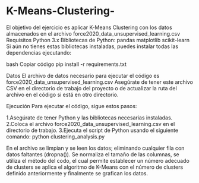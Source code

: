 # K-Means-Clustering-
El objetivo del ejercicio es aplicar K-Means Clustering con los datos almacenados en el archivo force2020_data_unsupervised_learning.csv 
Requisitos
Python 3.x
Bibliotecas de Python:
pandas
matplotlib
scikit-learn
Si aún no tienes estas bibliotecas instaladas, puedes instalar todas las dependencias ejecutando:

bash
Copiar código
pip install -r requirements.txt

Datos
El archivo de datos necesario para ejecutar el código es force2020_data_unsupervised_learning.csv
Asegúrate de tener este archivo CSV en el directorio de trabajo del proyecto o de actualizar la ruta del archivo en el código si está en otro directorio.

Ejecución
Para ejecutar el código, sigue estos pasos:

1.Asegúrate de tener Python y las bibliotecas necesarias instaladas.
2.Coloca el archivo force2020_data_unsupervised_learning.csv en el directorio de trabajo.
3.Ejecuta el script de Python usando el siguiente comando:
python clustering_analysis.py

En el archivo se limpian y se leen los datos; eliminando cualquier fila con datos faltantes (dropna()).
Se normaliza el tamaño de las columnas, se utiliza el método del codo, el cual permite establecer un número adecuado de clusters
se aplica el algoritmo de K-Means con el número de clusters definido anteriormente y finalmente se grafican los datos.

